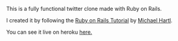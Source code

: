 This is a fully functional twitter clone made with Ruby on Rails. 

I created it by following the [Ruby on Rails Tutorial](http://www.railstutorial.org/) by [Michael Hartl](michaelhartl.com).

You can see it live on heroku [here.](https://cryptic-reaches-95087.herokuapp.com/)
